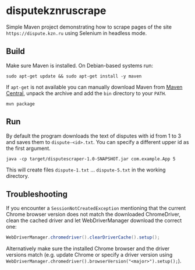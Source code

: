 # disputekznruscrape

Simple Maven project demonstrating how to scrape pages of the site
`https://dispute.kzn.ru` using Selenium in headless mode.

## Build

Make sure Maven is installed. On Debian-based systems run:

```
sudo apt-get update && sudo apt-get install -y maven
```

If `apt-get` is not available you can manually download Maven from [Maven
Central](https://repo.maven.apache.org/maven2/org/apache/maven/apache-maven/3.6.3/),
unpack the archive and add the `bin` directory to your `PATH`.

```
mvn package
```

## Run

By default the program downloads the text of disputes with id from 1 to 3
and saves them to `dispute-<id>.txt`. You can specify a different upper
id as the first argument.

```
java -cp target/disputescraper-1.0-SNAPSHOT.jar com.example.App 5
```

This will create files `dispute-1.txt` ... `dispute-5.txt` in the working
directory.

## Troubleshooting

If you encounter a `SessionNotCreatedException` mentioning that the current
Chrome browser version does not match the downloaded ChromeDriver, clean the
cached driver and let WebDriverManager download the correct one:

```java
WebDriverManager.chromedriver().clearDriverCache().setup();
```

Alternatively make sure the installed Chrome browser and the driver versions
match (e.g. update Chrome or specify a driver version using
`WebDriverManager.chromedriver().browserVersion("<major>").setup();`).
